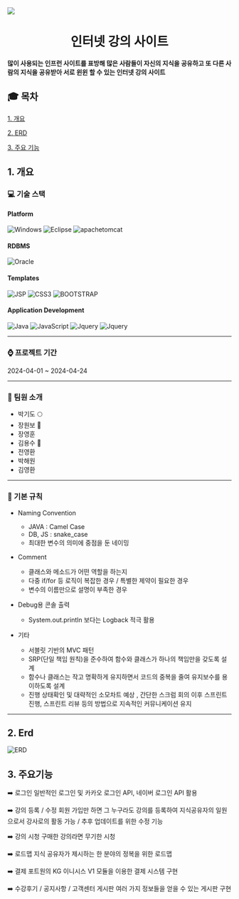<img src="https://img.shields.io/badge/github-181717?style=for-the-badge&logo=github&logoColor=white">

<div align="center">
  <h1>인터넷 강의 사이트</h1>
</div>


#### 많이 사용되는 인프런 사이트를 표방해 많은 사람들이 자신의 지식을 공유하고 또 다른 사람의 지식을 공유받아 서로 윈윈 할 수 있는 인터넷 강의 사이트

## :mortar_board: 목차
[1. 개요](#1-개요)

[2. ERD](#2-erd)

[3. 주요 기능](#3-주요기능)


## 1. 개요
### :computer: 기술 스택
#### Platform
![Windows](https://img.shields.io/badge/Windows-0078D6?style=for-the-badge&logo=windows&logoColor=white)
![Eclipse](https://img.shields.io/badge/Eclipse-0078D6.svg?style=for-the-badge&logo=Eclipse&logoColor=white)
![apachetomcat](https://img.shields.io/badge/apachetomcat-0078D6.svg?style=for-the-badge&logo=apachetomcat&logoColor=white)
#### RDBMS
![Oracle](https://img.shields.io/badge/Oracle-0078D6?style=for-the-badge&logo=oracle&logoColor=white)
#### Templates
![JSP](https://img.shields.io/badge/JSP-0078D6.svg?style=for-the-badge&logo=Laravel&logoColor=white)
![CSS3](https://img.shields.io/badge/css3-0078D6.svg?style=for-the-badge&logo=css3&logoColor=white)
 ![BOOTSTRAP](https://img.shields.io/badge/Bootstrap-0078D6?style=for-the-badge&logo=bootstrap&logoColor=white)
#### Application Development
![Java](https://img.shields.io/badge/Java-0078D6?style=for-the-badge&logo=openjdk&logoColor=white)
![JavaScript](https://img.shields.io/badge/javascript-0078D6.svg?style=for-the-badge&logo=javascript&logoColor=%23F7DF1E)
 ![Jquery](https://img.shields.io/badge/jQuery-0078D6?style=for-the-badge&logo=jquery&logoColor=white)
 ![Jquery](https://img.shields.io/badge/logback-0078D6?style=for-the-badge&logo=loopback&logoColor=white)
 
<hr>

 ### :watch: 프로젝트 기간
 2024-04-01 ~ 2024-04-24
 
<hr>

### :busts_in_silhouette: 팀원 소개
- 박기도 :full_moon:
- 장원보 :walking: 
- 장영훈
- 김용수 :dragon_face: 
- 전영환
- 박해원
- 김영환

<hr>

### :flags: 기본 규칙
- Naming Convention
  - JAVA : Camel Case
  - DB, JS : snake_case
  - 최대한 변수의 의미에 중점을 둔 네이밍
    
- Comment
  - 클래스와 메소드가 어떤 역할을 하는지
  - 다중 if/for 등 로직이 복잡한 경우 / 특별한 제약이 필요한 경우
  - 변수의 이름만으로 설명이 부족한 경우
 
- Debug용 콘솔 출력
  - System.out.println 보다는 Logback 적극 활용
 
- 기타
  - 서블릿 기반의 MVC 패턴
  - SRP(단일 책임 원칙)을 준수하여 함수와 클래스가 하나의 책임만을 갖도록 설계
  - 함수나 클래스는 작고 명확하게 유지하면서 코드의 중복을 줄여 유지보수를 용이하도록 설계
  - 진행 상태확인 및 대략적인 소모차트 예상 , 간단한 스크럼 회의 이후 스프린트 진행, 스프린트 리뷰 등의 방법으로 지속적인 커뮤니케이션 유지
 
<hr>
    
## 2. Erd
![ERD](https://github.com/gidopa/TeamProject/assets/120196095/7458a764-30ef-438b-bf81-59167be1bed9)


## 3. 주요기능
:arrow_right: 로그인 
일반적인 로그인 및 카카오 로그인 API, 네이버 로그인 API 활용

:arrow_right: 강의 등록 / 수정 
회원 가입만 하면 그 누구라도 강의를 등록하여 지식공유자의 일원으로서 강사로의 활동 가능 / 추후 업데이트를 위한 수정 기능 

:arrow_right: 강의 시청
구매한 강의라면 무기한 시청

:arrow_right: 로드맵
지식 공유자가 제시하는 한 분야의 정복을 위한 로드맵

:arrow_right: 결제
포트원의 KG 이니시스 V1 모듈을 이용한 결제 시스템 구현

:arrow_right: 수강후기 / 공지사항 / 고객센터 게시판
여러 가지 정보들을 얻을 수 있는 게시판 구현








